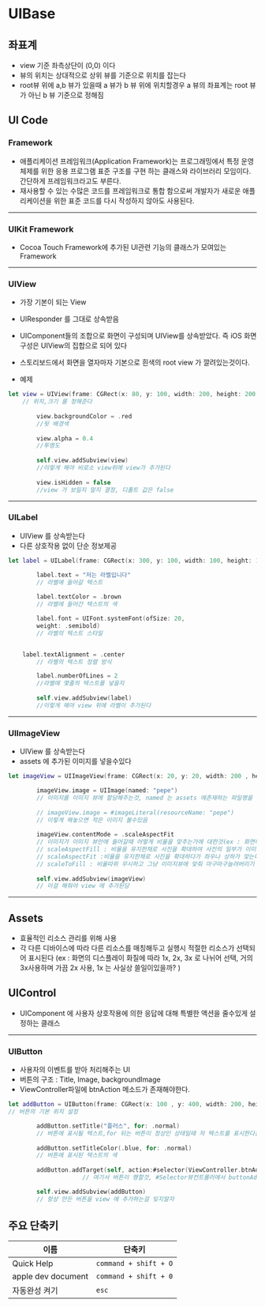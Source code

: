 # UIBase

## 좌표계
* view 기준 좌측상단이 (0,0) 이다
* 뷰의 위치는 상대적으로 상위 뷰를 기준으로 위치를 잡는다
* root뷰 위에 a,b 뷰가 있을때  a 뷰가 b 뷰 위에 위치할경우 a 뷰의 좌표계는 root 뷰가 아닌 b 뷰 기준으로 정해짐

## UI Code
### Framework
 * 애플리케이션 프레임워크(Application Framework)는 프로그래밍에서 특정 운영 체제를 위한 응용 프로그램 표준 구조를 구현 하는 클래스와 라이브러리 모임이다. 간단하게 프레임워크라고도 부른다.
* 재사용할 수 있는 수많은 코드를 프레임워크로 통합 함으로써 개발자가 새로운 애플리케이션을 위한 표준 코드를 다시 작성하지 않아도 사용된다.

---

### UIKit Framework
* Cocoa Touch Framework에 추가된 UI관련 기능의 클래스가 모여있는 Framework

---

### UIView

* 가장 기본이 되는 View
* UIResponder 를 그대로 상속받음
* UIComponent들의 조합으로 화면이 구성되며 UIView를 상속받았다. 즉 iOS 화면구성은 UIView의 집합으로 
되어 있다 
* 스토리보드에서 화면을 열자마자 기본으로 흰색의 root view 가 깔려있는것이다.

* 예제

```swift
let view = UIView(frame: CGRect(x: 80, y: 100, width: 200, height: 200))
	// 위치,크기 를 정해준다
	
        view.backgroundColor = .red
        //뒷 배경색
        
        view.alpha = 0.4
        //투명도
        
        self.view.addSubview(view)
        //이렇게 해야 비로소 view위에 view가 추가된다
        
        view.isHidden = false
        //view 가 보일지 말지 결정, 디폴트 값은 false
```

---

### UILabel
* UIView 를 상속받는다
* 다른 상호작용 없이 단순 정보제공


```swift
let label = UILabel(frame: CGRect(x: 300, y: 100, width: 100, height: 100))

        label.text = "저는 라벨입니다"
        // 라벨에 들어갈 텍스트
        
        label.textColor = .brown
        // 라벨에 들어간 텍스트의 색

        label.font = UIFont.systemFont(ofSize: 20, 
        weight: .semibold)
     	// 라벨의 텍스트 스타일


 	label.textAlignment = .center
      	// 라벨의 텍스트 정렬 방식

        label.numberOfLines = 2
        //라벨에 몇줄의 텍스트를 넣을지
        
        self.view.addSubview(label)
        //이렇게 해야 view 위에 라벨이 추가된다
```

---

### UIImageView
* UIView 를 상속받는다
* assets 에 추가된 이미지를 넣을수있다

```swift
let imageView = UIImageView(frame: CGRect(x: 20, y: 20, width: 200 , height: 200))

        imageView.image = UIImage(named: "pepe")
        // 이미지를 이미지 뷰에 할당해주는것, named 는 assets 에존재하는 파일명을 넣어주면된다.
        
        // imageView.image = #imageLiteral(resourceName: "pepe")
        // 이렇게 해놓으면 작은 이미지 볼수있음
        
        imageView.contentMode = .scaleAspectFit
        // 이미지가 이미지 뷰안에 들어갈때 어떻게 비율을 맞추는가에 대한것(ex : 화면비율에 맞춰 늘이거나 줄이기, 그냥 확대해버리기) 
        // scaleAspectFill : 비율을 유지한채로 사진을 확대하여 사진의 일부가 이미지 뷰를 벗어나도 전부다 가득찰때까지 확대한다.(사진의 일부가 이미지 뷰에 나오지않는다.)
        // scaleAspectFit :비율을 유지한채로 사진을 확대하다가 좌우나 상하가 맞는다면 거기까지만 확대한다(이미지뷰에 빈공간이 생긴다)
        // scaleToFill : 비율따위 무시하고 그냥 이미지뷰에 맞춰 마구마구늘려버리기
        
        self.view.addSubview(imageView)
        // 이걸 해줘야 view 에 추가된당
```

---

## Assets
* 효율적인 리소스 관리를 위해 사용
* 각 다른 디바이스에 따라 다른 리소스를 매칭해두고 실행시 적절한 리소스가 선택되어 표시된다  (ex : 화면의 디스플레이 화질에 따라 1x, 2x, 3x 로 나뉘어 선택, 거의 3x사용하며 가끔 2x 사용, 1x 는 사실상 쓸일이있을까? ) 

## UIControl
* UIComponent 에 사용자 상호작용에 의한 응답에 대해 특별한 액션을 줄수있게 설정하는 클래스

---

### UIButton
* 사용자의 이벤트를 받아 처리해주는 UI
* 버튼의 구조 : Title, Image, backgroundImage
* ViewController파일에 btnAction 메소드가 존재해야한다.

```swift
let addButton = UIButton(frame: CGRect(x: 100 , y: 400, width: 200, height: 200))
// 버튼의 기본 위치 설정

        addButton.setTitle("플러스", for: .normal)
        // 버튼에 표시될 텍스트,for 뒤는 버튼이 정상인 상태일때 저 텍스트를 표시한다는 뜻 노말 말고도 여러가지있다 나중에 쳐보자
        
        addButton.setTitleColor(.blue, for: .normal)
        // 버튼에 표시된 텍스트의 색
        
        addButton.addTarget(self, action:#selector(ViewController.btnAddAction(sender:)),  for: .touchUpInside)
                     // 여기서 버튼이 행할것, #Selector뷰컨트롤러에서 buttonAddAction 메소드를 한다는것까진 알겠는데 아직 헷갈림 내일 물어보기

        self.view.addSubview(addButton)
        // 항상 만든 버튼을 view 에 추가하는걸 잊지말자

```

## 주요 단축키 
| 이름 | 단축키 |
| --- | --- |
| Quick Help | `command + shift + O` |
| apple dev document | `command + shift + 0` |
| 자동완성 켜기 | `esc` |



